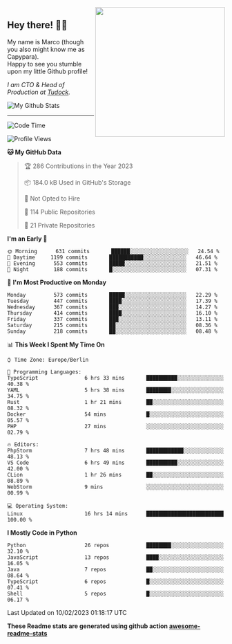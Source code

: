 <img src="https://capypara.de/para_logo.png?a=13" align="right" width="300">

## Hey there! 👋🙃
My name is Marco (though you also might know me as Capypara).  
Happy to see you stumble upon my little Github profile!

*I am CTO & Head of Production at <a href="http://tudock.de">Tudock</a>.*


![My Github Stats](https://github-readme-stats.vercel.app/api?username=theCapypara&show_icons=true&title_color=8ea106&text_color=ffffff&icon_color=8ea106&bg_color=2F343F&hide_border=1)

---
<!--START_SECTION:waka-->
![Code Time](http://img.shields.io/badge/Code%20Time-2%2C115%20hrs%2054%20mins-blue)

![Profile Views](http://img.shields.io/badge/Profile%20Views-4-blue)

**🐱 My GitHub Data** 

> 🏆 286 Contributions in the Year 2023
 > 
> 📦 184.0 kB Used in GitHub's Storage 
 > 
> 🚫 Not Opted to Hire
 > 
> 📜 114 Public Repositories 
 > 
> 🔑 21 Private Repositories  
 > 
**I'm an Early 🐤** 

```text
🌞 Morning      631 commits       ██████░░░░░░░░░░░░░░░░░░░   24.54 % 
🌆 Daytime     1199 commits       ███████████░░░░░░░░░░░░░░   46.64 % 
🌃 Evening      553 commits       █████░░░░░░░░░░░░░░░░░░░░   21.51 % 
🌙 Night        188 commits       █░░░░░░░░░░░░░░░░░░░░░░░░   07.31 % 

```
📅 **I'm Most Productive on Monday** 

```text
Monday         573 commits       █████░░░░░░░░░░░░░░░░░░░░   22.29 % 
Tuesday        447 commits       ████░░░░░░░░░░░░░░░░░░░░░   17.39 % 
Wednesday      367 commits       ███░░░░░░░░░░░░░░░░░░░░░░   14.27 % 
Thursday       414 commits       ████░░░░░░░░░░░░░░░░░░░░░   16.10 % 
Friday         337 commits       ███░░░░░░░░░░░░░░░░░░░░░░   13.11 % 
Saturday       215 commits       ██░░░░░░░░░░░░░░░░░░░░░░░   08.36 % 
Sunday         218 commits       ██░░░░░░░░░░░░░░░░░░░░░░░   08.48 % 

```


📊 **This Week I Spent My Time On** 

```text
⌚︎ Time Zone: Europe/Berlin

💬 Programming Languages: 
TypeScript               6 hrs 33 mins       ██████████░░░░░░░░░░░░░░░   40.38 % 
YAML                     5 hrs 38 mins       ████████░░░░░░░░░░░░░░░░░   34.75 % 
Rust                     1 hr 21 mins        ██░░░░░░░░░░░░░░░░░░░░░░░   08.32 % 
Docker                   54 mins             █░░░░░░░░░░░░░░░░░░░░░░░░   05.57 % 
PHP                      27 mins             ░░░░░░░░░░░░░░░░░░░░░░░░░   02.79 % 

🔥 Editors: 
PhpStorm                 7 hrs 48 mins       ████████████░░░░░░░░░░░░░   48.13 % 
VS Code                  6 hrs 49 mins       ██████████░░░░░░░░░░░░░░░   42.00 % 
CLion                    1 hr 26 mins        ██░░░░░░░░░░░░░░░░░░░░░░░   08.89 % 
WebStorm                 9 mins              ░░░░░░░░░░░░░░░░░░░░░░░░░   00.99 % 

💻 Operating System: 
Linux                    16 hrs 14 mins      █████████████████████████   100.00 % 

```

**I Mostly Code in Python** 

```text
Python                   26 repos            ████████░░░░░░░░░░░░░░░░░   32.10 % 
JavaScript               13 repos            ████░░░░░░░░░░░░░░░░░░░░░   16.05 % 
Java                     7 repos             ██░░░░░░░░░░░░░░░░░░░░░░░   08.64 % 
TypeScript               6 repos             █░░░░░░░░░░░░░░░░░░░░░░░░   07.41 % 
Shell                    5 repos             █░░░░░░░░░░░░░░░░░░░░░░░░   06.17 % 

```



 Last Updated on 10/02/2023 01:18:17 UTC
<!--END_SECTION:waka-->

**These Readme stats are generated using github action [awesome-readme-stats](https://github.com/anmol098/waka-readme-stats)**
